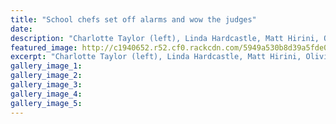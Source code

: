 ```yaml
---
title: "School chefs set off alarms and wow the judges"
date: 
description: "Charlotte Taylor (left), Linda Hardcastle, Matt Hirini, Olivia Caird & Dean Wong. Absent,Sarah Hatchet. Four WHS cooking student lost count of the number of hours they spent preparing for a regional.."
featured_image: http://c1940652.r52.cf0.rackcdn.com/5949a530b8d39a5fde0000cb/Cooking-Comp-chron-17-June.jpg
excerpt: "Charlotte Taylor (left), Linda Hardcastle, Matt Hirini, Olivia Caird & Dean Wong. Absent,Sarah Hatchet. Four WHS cooking student lost count of the number of hours they spent preparing for a regional..."
gallery_image_1: 
gallery_image_2: 
gallery_image_3: 
gallery_image_4: 
gallery_image_5: 
---
```

